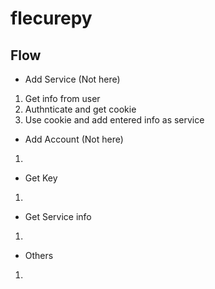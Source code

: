 # flecurepy

## Flow
* Add Service (Not here)
1. Get info from user
2. Authnticate and get cookie
3. Use cookie and add entered info as service


* Add Account (Not here)
1. 

* Get Key
1. 

* Get Service info
1. 

* Others
1. 